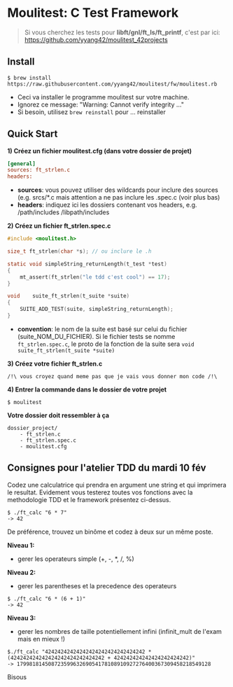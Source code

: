 # Moulitest: C Test Framework

> Si vous cherchez les tests pour **libft/gnl/ft_ls/ft_printf**, c'est par ici: https://github.com/yyang42/moulitest_42projects
	
## Install

```shell
$ brew install https://raw.githubusercontent.com/yyang42/moulitest/fw/moulitest.rb
```

- Ceci va installer le programme moulitest sur votre machine.
- Ignorez ce message: "Warning: Cannot verify integrity ..."
- Si besoin, utilisez ```brew reinstall``` pour ... reinstaller


## Quick Start

**1) Créez un fichier moulitest.cfg (dans votre dossier de projet)**
```ini
[general]
sources: ft_strlen.c
headers:
```

- **sources**: vous pouvez utiliser des wildcards pour inclure des sources (e.g. srcs/*.c mais attention a ne pas inclure les .spec.c (voir plus bas)
- **headers**: indiquez ici les dossiers contenant vos headers, e.g. /path/includes /libpath/includes

**2) Créez un fichier ft_strlen.spec.c**
```c
#include <moulitest.h>

size_t ft_strlen(char *s); // ou inclure le .h

static void simpleString_returnLength(t_test *test)
{
	mt_assert(ft_strlen("le tdd c'est cool") == 17);
}

void	suite_ft_strlen(t_suite *suite)
{
	SUITE_ADD_TEST(suite, simpleString_returnLength);
}
```

- **convention**: le nom de la suite est basé sur celui du fichier (suite_NOM_DU_FICHIER). Si le fichier tests se nomme ```ft_strlen.spec.c```, le proto de la fonction de la suite sera ```void suite_ft_strlen(t_suite *suite)```

**3) Créez votre fichier ft_strlen.c**
```
/!\ vous croyez quand meme pas que je vais vous donner mon code /!\
```

**4) Entrer la commande dans le dossier de votre projet**

```shell
$ moulitest
```

**Votre dossier doit ressembler à ça**
```
dossier_project/
	- ft_strlen.c
	- ft_strlen.spec.c
	- moulitest.cfg
```

## Consignes pour l'atelier TDD du mardi 10 fév

Codez une calculatrice qui prendra en argument une string et qui imprimera le resultat.
Evidement vous testerez toutes vos fonctions avec la methodologie TDD et le framework présentez ci-dessus.
```
$ ./ft_calc "6 * 7"  
-> 42
```

De préférence, trouvez un binôme et codez à deux sur un même poste.

**Niveau 1:**
- gerer les operateurs simple (+, -, *, /, %)  

**Niveau 2:**
- gerer les parentheses et la precedence des operateurs 
```
$ ./ft_calc "6 * (6 + 1)"
-> 42
```
**Niveau 3:**
- gerer les nombres de taille potentiellement infini (infinit_mult de l'exam mais en mieux !)
```
$./ft_calc "42424242424242424242424242424242 * (424242424242424242424242424242 + 424242424242424242424242)"
-> 17998181450872359963269054178108910927276400367309458218549128
```

Bisous
